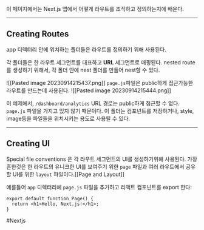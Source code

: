 이 페이지에서는 Next.js 앱에서 어떻게 라우트를 조직하고 정의하는지에 배운다.

---

## Creating Routes

app 디렉터리 안에 위치하는 폴더들은 라우트를 정의하기 위해 사용된다.

각 폴더들은 한 라우트 세그먼트를 대표하고 **URL** 세그먼트로 매핑된다. nested route를 생성하기 위해서, 각 폴더 안에 nest 폴더를 만들어 nest할 수 있다.

![[Pasted image 20230914215437.png]]
`page.js`파일은 public하게 접근가능한 라우트를 만드는데 사용된다.
![[Pasted image 20230914215444.png]]

이 예제에서, `/dashboard/analytics` URL 경로는 public하게 접근할 수 없다. `page.js` 파일을 가지고 있지 않기 때문이다. 이 폴더는 컴포넌트를 저장하거나, style, image등을 파일들을 위치시키는 용도로 사용될 수 있다.

---

## Creating UI

Special file conventions 은 각 라우트 세그먼트의 UI를 생성하기위해 사용된다. 가장 흔한것은 한 라우트의 유니크한 UI를 보여주기 위한 `page` 파일과 여러 라우트에서 공유할 UI를 위한 `layout` 파일이다.[[Page and Layout]]

예를들어 `app` 디렉터리에 `page.js` 파일을 추가하고 리액트 컴포넌트를 export 한다:

```tsx
export default function Page() {
  return <h1>Hello, Next.js!</h1>;
}
```

#Nextjs 